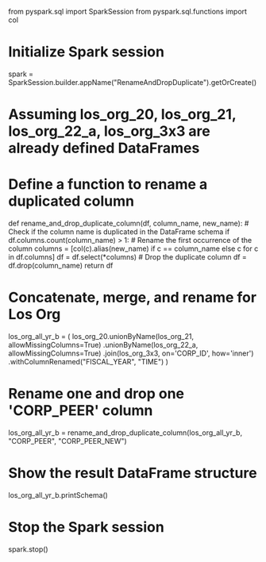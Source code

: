from pyspark.sql import SparkSession
from pyspark.sql.functions import col

# Initialize Spark session
spark = SparkSession.builder.appName("RenameAndDropDuplicate").getOrCreate()

# Assuming los_org_20, los_org_21, los_org_22_a, los_org_3x3 are already defined DataFrames

# Define a function to rename a duplicated column
def rename_and_drop_duplicate_column(df, column_name, new_name):
    # Check if the column name is duplicated in the DataFrame schema
    if df.columns.count(column_name) > 1:
        # Rename the first occurrence of the column
        columns = [col(c).alias(new_name) if c == column_name else c for c in df.columns]
        df = df.select(*columns)
    # Drop the duplicate column
    df = df.drop(column_name)
    return df

# Concatenate, merge, and rename for Los Org
los_org_all_yr_b = (
    los_org_20.unionByName(los_org_21, allowMissingColumns=True)
    .unionByName(los_org_22_a, allowMissingColumns=True)
    .join(los_org_3x3, on='CORP_ID', how='inner')
    .withColumnRenamed("FISCAL_YEAR", "TIME")
)

# Rename one and drop one 'CORP_PEER' column
los_org_all_yr_b = rename_and_drop_duplicate_column(los_org_all_yr_b, "CORP_PEER", "CORP_PEER_NEW")

# Show the result DataFrame structure
los_org_all_yr_b.printSchema()

# Stop the Spark session
spark.stop()
